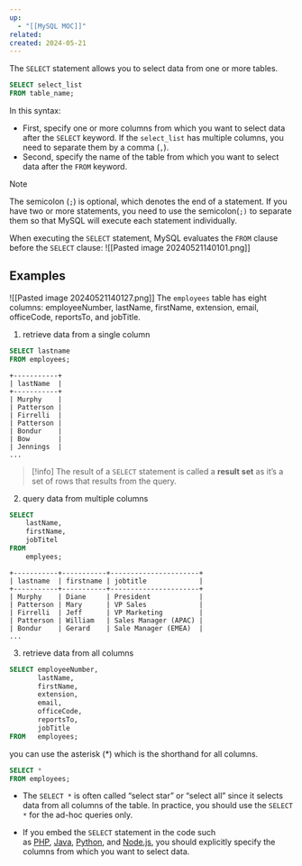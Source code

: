 ```yaml
---
up:
  - "[[MySQL MOC]]"
related: 
created: 2024-05-21
---
```


The `SELECT` statement allows you to select data from one or more tables.
```sql
SELECT select_list
FROM table_name;
```
In this syntax:

- First, specify one or more columns from which you want to select data after the `SELECT` keyword. If the `select_list` has multiple columns, you need to separate them by a comma (`,`).
- Second, specify the name of the table from which you want to select data after the `FROM` keyword.

> [!Note]
> The semicolon (`;`) is optional, which denotes the end of a statement. If you have two or more statements, you need to use the semicolon(`;)` to separate them so that MySQL will execute each statement individually.

When executing the `SELECT` statement, MySQL evaluates the `FROM` clause before the `SELECT` clause:
![[Pasted image 20240521140101.png]]
## Examples
![[Pasted image 20240521140127.png]]
The `employees` table has eight columns: employeeNumber, lastName, firstName, extension, email, officeCode, reportsTo, and jobTitle.

1. retrieve data from a single column
```sql
SELECT lastname
FROM employees;
```
```
+-----------+
| lastName  |
+-----------+
| Murphy    |
| Patterson |
| Firrelli  |
| Patterson |
| Bondur    |
| Bow       |
| Jennings  |
...
```

>[!info]
>The result of a `SELECT` statement is called a **result set** as it’s a set of rows that results from the query.

2. query data from multiple columns
```sql
SELECT 
	lastName,
	firstName,
	jobTitel
FROM
	emplyees;
```
```
+-----------+-----------+----------------------+
| lastname  | firstname | jobtitle             |
+-----------+-----------+----------------------+
| Murphy    | Diane     | President            |
| Patterson | Mary      | VP Sales             |
| Firrelli  | Jeff      | VP Marketing         |
| Patterson | William   | Sales Manager (APAC) |
| Bondur    | Gerard    | Sale Manager (EMEA)  |
...
```

3. retrieve data from all columns
```sql
SELECT employeeNumber,
       lastName,
       firstName,
       extension,
       email,
       officeCode,
       reportsTo,
       jobTitle
FROM   employees; 
```
you can use the asterisk (\*) which is the shorthand for all columns.
```sql
SELECT *
FROM employees;
```

- The `SELECT *` is often called “select star” or “select all” since it selects data from all columns of the table. In practice, you should use the `SELECT *` for the ad-hoc queries only.

- If you embed the `SELECT` statement in the code such as [PHP](https://www.mysqltutorial.org/php-mysql/), [Java](https://www.mysqltutorial.org/mysql-jdbc-tutorial/), [Python](https://www.mysqltutorial.org/python-mysql/), and [Node.js](https://www.mysqltutorial.org/mysql-nodejs/), you should explicitly specify the columns from which you want to select data.